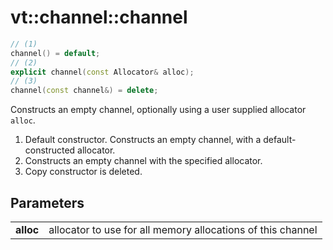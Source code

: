 vt::channel::channel
====================

```c++
// (1)
channel() = default;
// (2)
explicit channel(const Allocator& alloc);
// (3)
channel(const channel&) = delete;
```

Constructs an empty channel, optionally using a user supplied allocator `alloc`.

1. Default constructor. Constructs an empty channel, with a default-constructed allocator.
2. Constructs an empty channel with the specified allocator.
3. Copy constructor is deleted.

Parameters
----------

|||
--------- | -----------------------------------------------------------
**alloc** | allocator to use for all memory allocations of this channel
